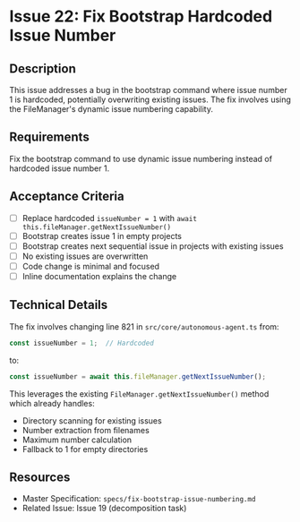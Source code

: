 # Issue 22: Fix Bootstrap Hardcoded Issue Number

## Description
This issue addresses a bug in the bootstrap command where issue number 1 is hardcoded, potentially overwriting existing issues. The fix involves using the FileManager's dynamic issue numbering capability.

## Requirements
Fix the bootstrap command to use dynamic issue numbering instead of hardcoded issue number 1.

## Acceptance Criteria
- [ ] Replace hardcoded `issueNumber = 1` with `await this.fileManager.getNextIssueNumber()`
- [ ] Bootstrap creates issue 1 in empty projects
- [ ] Bootstrap creates next sequential issue in projects with existing issues
- [ ] No existing issues are overwritten
- [ ] Code change is minimal and focused
- [ ] Inline documentation explains the change

## Technical Details
The fix involves changing line 821 in `src/core/autonomous-agent.ts` from:
```typescript
const issueNumber = 1;  // Hardcoded
```
to:
```typescript
const issueNumber = await this.fileManager.getNextIssueNumber();
```

This leverages the existing `FileManager.getNextIssueNumber()` method which already handles:
- Directory scanning for existing issues
- Number extraction from filenames
- Maximum number calculation
- Fallback to 1 for empty directories

## Resources
- Master Specification: `specs/fix-bootstrap-issue-numbering.md`
- Related Issue: Issue 19 (decomposition task)
